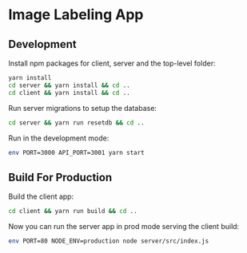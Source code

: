 # Image Labeling App

## Development

Install npm packages for client, server and the top-level folder:

```bash
yarn install
cd server && yarn install && cd ..
cd client && yarn install && cd ..
```

Run server migrations to setup the database:

```bash
cd server && yarn run resetdb && cd ..
```

Run in the development mode:

```bash
env PORT=3000 API_PORT=3001 yarn start
```

## Build For Production

Build the client app:

```bash
cd client && yarn run build && cd ..
```

Now you can run the server app in prod mode serving the client build:

```bash
env PORT=80 NODE_ENV=production node server/src/index.js
```
